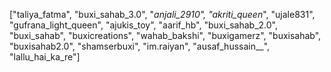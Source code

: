 ["taliya_fatma",
"buxi_sahab_3.0",
"_anjali_2910",
"akriti_queen_",
"ujale831",
"gufrana_light_queen",
"ajukis_toy",
"aarif_hb",
"buxi_sahab_2.0",
"buxi_sahab",
"buxicreations",
"wahab_bakshi",
"buxigamerz",
"buxisahab",
"buxisahab2.0",
"shamserbuxi",
"im.raiyan",
"ausaf_hussain__",
"lallu_hai_ka_re"]
